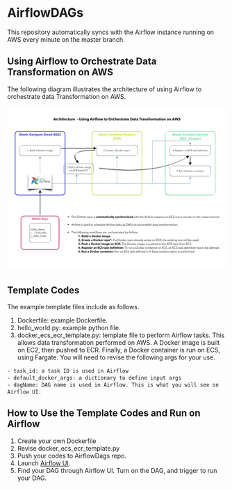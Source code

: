 # AirflowDAGs
This repository automatically syncs with the Airflow instance running on AWS every minute on the master branch.

## Using Airflow to Orchestrate Data Transformation on AWS


The following diagram illustrates the architecture of using Airflow to orchestrate data Transformation on AWS.

![System diagram for using Airflow on AWS](/airflow_v3.png)

## Template Codes
The example template files include as follows.
1. Dockerfile: example Dockerfile.
1. hello_world.py: example python file.
1. docker_ecs_ecr_template.py: template file to perform Airflow tasks. This allows data transformation performed on AWS. A Docker image is built on EC2, then pushed to ECR. Finally, a Docker container is run on ECS, using Fargate. You will need to revise the following args for your use.

```
- task_id: a task ID is used in Airflow
- default_docker_args: a dictionary to define input args
- dagName: DAG name is used in Airflow. This is what you will see on Airflow UI.
```


## How to Use the Template Codes and Run on Airflow
1. Create your own Dockerfile
1. Revise docker_ecs_ecr_template.py
1. Push your codes to AirflowDags repo. 
1. Launch [Airflow UI](https://fst-apc-airflow.agro.services/admin/).
1. Find your DAG through Airflow UI. Turn on the DAG, and trigger to run your DAG.

